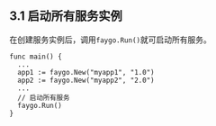 ## 3.1 启动所有服务实例

在创建服务实例后，调用`faygo.Run()`就可启动所有服务。

```
func main() {
  ...
  app1 := faygo.New("myapp1", "1.0")
  app2 := faygo.New("myapp2", "2.0")
  ...
  // 启动所有服务
  faygo.Run()
}
```
